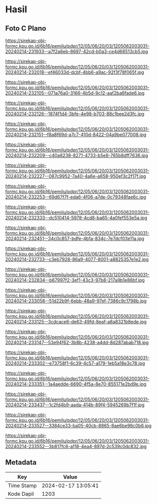 # Hasil

## Foto C Plano

https://sirekap-obj-formc.kpu.go.id/6b16/pemilu/pdpr/12/05/06/20/03/1205062003031-20240214-231933--a7f2a6eb-8697-42cd-b0a3-ce4d68513cb5.jpg

https://sirekap-obj-formc.kpu.go.id/6b16/pemilu/pdpr/12/05/06/20/03/1205062003031-20240214-232018--ef46033d-dcbf-4bb6-a9ac-92f3f78f065f.jpg

https://sirekap-obj-formc.kpu.go.id/6b16/pemilu/pdpr/12/05/06/20/03/1205062003031-20240214-232105--071a76a0-3166-4b5d-9c12-aaf2ba6fade6.jpg

https://sirekap-obj-formc.kpu.go.id/6b16/pemilu/pdpr/12/05/06/20/03/1205062003031-20240214-232126--1874f1d4-3bfe-4e98-b703-88c1bee2d3fc.jpg

https://sirekap-obj-formc.kpu.go.id/6b16/pemilu/pdpr/12/05/06/20/03/1205062003031-20240214-232151--f8a8f69d-a7c7-410d-8422-04a9be077008.jpg

https://sirekap-obj-formc.kpu.go.id/6b16/pemilu/pdpr/12/05/06/20/03/1205062003031-20240214-232209--c40a8238-8271-4733-b5e8-765b8dff7636.jpg

https://sirekap-obj-formc.kpu.go.id/6b16/pemilu/pdpr/12/05/06/20/03/1205062003031-20240214-232227--087c9952-7a40-4a6e-a658-950ef3c2f17f.jpg

https://sirekap-obj-formc.kpu.go.id/6b16/pemilu/pdpr/12/05/06/20/03/1205062003031-20240214-232253--69d67f7f-eda6-4f06-a7de-0c79348fae6c.jpg

https://sirekap-obj-formc.kpu.go.id/6b16/pemilu/pdpr/12/05/06/20/03/1205062003031-20240214-232333--dc510414-5978-4cd8-ba65-4a0fef553e5a.jpg

https://sirekap-obj-formc.kpu.go.id/6b16/pemilu/pdpr/12/05/06/20/03/1205062003031-20240214-232451--34c0c857-bdfe-4b1a-834c-7e7dcf03e11a.jpg

https://sirekap-obj-formc.kpu.go.id/6b16/pemilu/pdpr/12/05/06/20/03/1205062003031-20240214-232733--c3eb7928-86a9-4077-8001-a8825357e1e2.jpg

https://sirekap-obj-formc.kpu.go.id/6b16/pemilu/pdpr/12/05/06/20/03/1205062003031-20240214-232834--b67997f2-3ef1-43c3-97b8-217a9b1e86bf.jpg

https://sirekap-obj-formc.kpu.go.id/6b16/pemilu/pdpr/12/05/06/20/03/1205062003031-20240214-233058--51d22b9f-6ebb-48a9-97ef-7386c9c1798b.jpg

https://sirekap-obj-formc.kpu.go.id/6b16/pemilu/pdpr/12/05/06/20/03/1205062003031-20240214-233125--3cdcace6-de63-49fd-8eaf-a8a8321b8ede.jpg

https://sirekap-obj-formc.kpu.go.id/6b16/pemilu/pdpr/12/05/06/20/03/1205062003031-20240214-233147--53e94f62-3b8b-4238-a4dd-8d287abab718.jpg

https://sirekap-obj-formc.kpu.go.id/6b16/pemilu/pdpr/12/05/06/20/03/1205062003031-20240214-233302--e73758f1-6c39-4c57-a179-1eb5a18e3c78.jpg

https://sirekap-obj-formc.kpu.go.id/6b16/pemilu/pdpr/12/05/06/20/03/1205062003031-20240214-233351--1a4aedde-6690-4f5a-8e70-855171e2bd9e.jpg

https://sirekap-obj-formc.kpu.go.id/6b16/pemilu/pdpr/12/05/06/20/03/1205062003031-20240214-233437--1c2fd4b9-aada-414b-89f4-5945269b7f1f.jpg

https://sirekap-obj-formc.kpu.go.id/6b16/pemilu/pdpr/12/05/06/20/03/1205062003031-20240214-233527--3384ce33-ba05-40cb-8865-8ae6be98c0b6.jpg

https://sirekap-obj-formc.kpu.go.id/6b16/pemilu/pdpr/12/05/06/20/03/1205062003031-20240214-233552--3b817fc6-a118-4ea4-897d-2c539c0dc832.jpg


## Metadata

| Key        | Value               |
| ---------- | ------------------- |
| Time Stamp | 2024-02-17 13:05:41 |
| Kode Dapil | 1203                |




